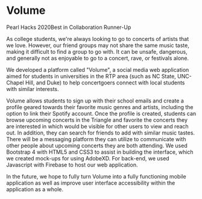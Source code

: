 # Volume
Pearl Hacks 2020Best in Collaboration Runner-Up

As college students, we're always looking to go to concerts of artists that we love. However, our friend groups may not share the same music taste, making it difficult to find a group to go with. It can be unsafe, dangerous, and generally not as enjoyable to go to a concert, rave, or festivals alone. 

We developed a platform called "Volume", a social media web application aimed for students in universities in the RTP area (such as NC State, UNC-Chapel Hill, and Duke) to help concertgoers connect with local students with similar interests.

Volume allows students to sign up with their school emails and create a profile geared towards their favorite music genres and artists, including the option to link their Spotify account. Once the profile is created, students can browse upcoming concerts in the Triangle and favorite the concerts they are interested in which would be visible for other users to view and reach out. In addition, they can search for friends to add with similar music tastes. There will be a messaging platform they can utilize to communicate with other people about upcoming concerts they are both attending. We used Bootstrap 4 with HTML5 and CSS3 to assist in building the interface, which we created mock-ups for using AdobeXD. For back-end, we used Javascript with Firebase to host our web application. 

In the future, we hope to fully turn Volume into a fully functioning mobile application as well as improve user interface accessibility within the application as a whole.
